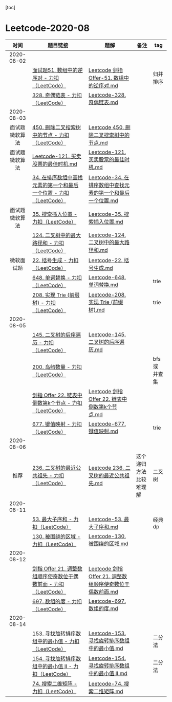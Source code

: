 [toc]


# Leetcode-2020-08


| 时间| 题目链接 | 题解| 备注| tag |
| :----: | ------------------------------------------------------------ | ---------------------------- | ----------------------------------------- | ------------ |
| 2020-08-02|||||
|  |  [面试题51. 数组中的逆序对 - 力扣（LeetCode）](https://leetcode-cn.com/problems/shu-zu-zhong-de-ni-xu-dui-lcof/) | [Leetcode 剑指 Offer-51. 数组中的逆序对.md](Leetcode/Leetcode%20剑指%20Offer-51.%20数组中的逆序对.md) |       |  归并排序 | 
|  |  [328. 奇偶链表 - 力扣（LeetCode）](https://leetcode-cn.com/problems/odd-even-linked-list/) | [Leetcode-328. 奇偶链表.md](Leetcode/Leetcode-328.%20奇偶链表.md) |       |      | 
| 2020-08-03|||||
| 面试题 微软算法| [450. 删除二叉搜索树中的节点 - 力扣（LeetCode）](https://leetcode-cn.com/problems/delete-node-in-a-bst/) | [Leetcode 450. 删除二叉搜索树中的节点.md](Leetcode/Leetcode%20450.%20删除二叉搜索树中的节点.md) |       |      | 
| 面试题 微软算法 | [Leetcode-121. 买卖股票的最佳时机.md](Leetcode/Leetcode-121.%20买卖股票的最佳时机.md) | [Leetcode-121. 买卖股票的最佳时机.md](Leetcode/Leetcode-121.%20买卖股票的最佳时机.md) |       |      | 
|  |  [34. 在排序数组中查找元素的第一个和最后一个位置 - 力扣（LeetCode）](https://leetcode-cn.com/problems/find-first-and-last-position-of-element-in-sorted-array/) | [Leetcode-34. 在排序数组中查找元素的第一个和最后一个位置.md](Leetcode/Leetcode-34.%20在排序数组中查找元素的第一个和最后一个位置.md) |       |      | 
| 面试题 微软算法 | [35. 搜索插入位置 - 力扣（LeetCode）](https://leetcode-cn.com/problems/search-insert-position/) | [Leetcode-35. 搜索插入位置.md](Leetcode/Leetcode-35.%20搜索插入位置.md) |       |      | 
|  | [124. 二叉树中的最大路径和 - 力扣（LeetCode）](https://leetcode-cn.com/problems/binary-tree-maximum-path-sum/)  | [Leetcode-124. 二叉树中的最大路径和.md](Leetcode/Leetcode-124.%20二叉树中的最大路径和.md) |       |      | 
| 微软面试题  |  [22. 括号生成 - 力扣（LeetCode）](https://leetcode-cn.com/problems/generate-parentheses/) | [Leetcode-22. 括号生成.md](Leetcode/Leetcode-22.%20括号生成.md) |       |      | 
|  | [648. 单词替换 - 力扣（LeetCode）](https://leetcode-cn.com/problems/replace-words/)  | [Leetcode-648. 单词替换.md](Leetcode/Leetcode-648.%20单词替换.md) |       |   trie   | 
|  | [208. 实现 Trie (前缀树) - 力扣（LeetCode）](https://leetcode-cn.com/problems/implement-trie-prefix-tree/)  | [Leetcode-208. 实现 Trie (前缀树).md](Leetcode/Leetcode-208.%20实现%20Trie%20(前缀树).md) |       |   trie   | 
| 2020-08-05|||||
|  | [145. 二叉树的后序遍历 - 力扣（LeetCode）](https://leetcode-cn.com/problems/binary-tree-postorder-traversal/)  | [Leetcode-145. 二叉树的后序遍历.md](Leetcode/Leetcode-145.%20二叉树的后序遍历.md) |       |      | 
| | [200. 岛屿数量 - 力扣（LeetCode）](https://leetcode-cn.com/problems/number-of-islands/) | || bfs 或 并查集|
|  |  [剑指 Offer 22. 链表中倒数第k个节点 - 力扣（LeetCode）](https://leetcode-cn.com/problems/lian-biao-zhong-dao-shu-di-kge-jie-dian-lcof/) | [Leetcode 剑指 Offer 22. 链表中倒数第k个节点.md](Leetcode/Leetcode%20剑指%20Offer%2022.%20链表中倒数第k个节点.md) |       |      | 
|  |  [677. 键值映射 - 力扣（LeetCode）](https://leetcode-cn.com/problems/map-sum-pairs/) | [Leetcode-677. 键值映射.md](Leetcode/Leetcode-677.%20键值映射.md) |       |   trie   | 
| 2020-08-06|||||
| 推荐  |   [236. 二叉树的最近公共祖先 - 力扣（LeetCode）](https://leetcode-cn.com/problems/lowest-common-ancestor-of-a-binary-tree/)| [Leetcode 236. 二叉树的最近公共祖先.md](Leetcode/Leetcode%20236.%20二叉树的最近公共祖先.md) |     这个递归方法比较难理解  |  二叉树    | 
| 2020-08-11|||||
|  | [53. 最大子序和 - 力扣（LeetCode）](https://leetcode-cn.com/problems/maximum-subarray/)  | [Leetcode-53. 最大子序和.md](Leetcode/Leetcode-53.%20最大子序和.md) |       |   经典 dp  | 
|  | [130. 被围绕的区域 - 力扣（LeetCode）](https://leetcode-cn.com/problems/surrounded-regions/)  | [Leetcode-130. 被围绕的区域.md](Leetcode/Leetcode-130.%20被围绕的区域.md) |       |      | 
| 2020-08-12|||||
|  | [剑指 Offer 21. 调整数组顺序使奇数位于偶数前面 - 力扣（LeetCode）](https://leetcode-cn.com/problems/diao-zheng-shu-zu-shun-xu-shi-qi-shu-wei-yu-ou-shu-qian-mian-lcof/)  | [Leetcode 剑指 Offer 21. 调整数组顺序使奇数位于偶数前面.md](Leetcode/Leetcode%20剑指%20Offer%2021.%20调整数组顺序使奇数位于偶数前面.md) |       |      | 
|  |   [697. 数组的度 - 力扣（LeetCode）](https://leetcode-cn.com/problems/degree-of-an-array/) | [Leetcode-697. 数组的度.md](Leetcode/Leetcode-697.%20数组的度.md) |       |      | 
| 2020-08-14|||||
|  | [153. 寻找旋转排序数组中的最小值 - 力扣（LeetCode）](https://leetcode-cn.com/problems/find-minimum-in-rotated-sorted-array/submissions/)   | [Leetcode-153. 寻找旋转排序数组中的最小值.md](Leetcode/Leetcode-153.%20寻找旋转排序数组中的最小值.md) |       | 二分法     | 
|  | [154. 寻找旋转排序数组中的最小值 II - 力扣（LeetCode）](https://leetcode-cn.com/problems/find-minimum-in-rotated-sorted-array-ii/)  | [Leetcode-154. 寻找旋转排序数组中的最小值 II.md](Leetcode/Leetcode-154.%20寻找旋转排序数组中的最小值%20II.md) |       |    二分法  | 
|  |  [74. 搜索二维矩阵 - 力扣（LeetCode）](https://leetcode-cn.com/problems/search-a-2d-matrix/) | [Leetcode-74. 搜索二维矩阵.md](Leetcode/Leetcode-74.%20搜索二维矩阵.md) |       |      | 
